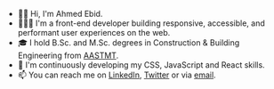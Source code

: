 - 👋🏼 Hi, I'm Ahmed Ebid.
- 👨🏻‍💻 I'm a front-end developer building responsive, accessible, and performant user experiences on the web.
- 🎓 I hold B.Sc. and M.Sc. degrees in Construction & Building Engineering from [AASTMT](https://aast.edu/en/).
- 🌱 I'm continuously developing my CSS, JavaScript and React skills.
- 📫 You can reach me on [LinkedIn](https://www.linkedin.com/in/ahmedebid/), [Twitter](https://twitter.com/ebid33) or via [email](mailto:ahmed-ebid@outlook.com).

<!---
ahmedebid/ahmedebid is a ✨ special ✨ repository because its `README.md` (this file) appears on your GitHub profile.
You can click the Preview link to take a look at your changes.
--->
